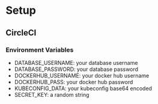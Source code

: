 # Setup

## CircleCI

### Environment Variables

- DATABASE_USERNAME: your database username
- DATABASE_PASSWORD: your database password
- DOCKERHUB_USERNAME: your docker hub username
- DOCKERHUB_PASS: your docker hub password
- KUBECONFIG_DATA: your kubeconfig base64 encoded
- SECRET_KEY: a random string
